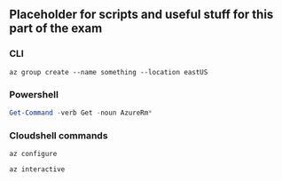 ## Placeholder for scripts and useful stuff for this part of the exam

### CLI
```shell
az group create --name something --location eastUS
```

### Powershell

```powershell
Get-Command -verb Get -noun AzureRm*
```

### Cloudshell commands 
```shell
az configure
```
```shell
az interactive
```



